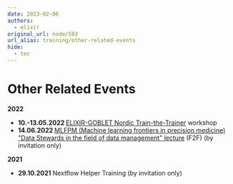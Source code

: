 ```yaml
---
date: 2023-02-06
authors:
  - elixir
original_url: node/503
url_alias: training/other-related-events
hide:
  - toc
---
```


# Other Related Events

<p><strong>2022</strong></p>

<ul>
	<li><strong>10.-13.05.2022&nbsp;</strong><a href="https://www.scilifelab.se/event/nordic-elixir-goblet-train-the-trainer-online/">ELIXIR-GOBLET Nordic Train-the-Trainer</a>&nbsp;workshop</li>
	<li><strong>14.06.2022&nbsp;</strong><a href="https://twitter.com/MLFPM_ITN/status/1536678145675481088">MLFPM (Machine learning frontiers in precision medicine) "Data Stewards in the field of data management" lecture</a> (F2F) (by invitation only)</li>
</ul>

<p><strong>2021</strong></p>

<ul>
	<li><strong>29.10.2021&nbsp;</strong>Nextflow Helper Training (by invitation only)</li>
</ul>

